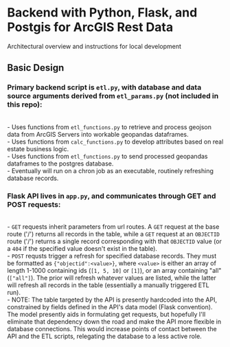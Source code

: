 # Backend with Python, Flask, and Postgis for ArcGIS Rest Data
Architectural overview and instructions for local development

## Basic Design
### Primary backend script is `etl.py`, with database and data source arguments derived from `etl_params.py` (not included in this repo):
 <br />   - Uses functions from `etl_functions.py` to retrieve and process geojson data from ArcGIS Servers into workable geopandas dataframes.
 <br />   - Uses functions from `calc_functions.py` to develop attributes based on real estate business logic.
 <br />   - Uses functions from `etl_functions.py` to send processed geopandas dataframes to the postgres database.
 <br />   - Eventually will run on a chron job as an executable, routinely refreshing database records.
 
 ### Flask API lives in `app.py`, and communicates through GET and POST requests:
 <br />   - `GET` requests inherit parameters from url routes. A `GET` request at the base route ('/') returns all records in the table, while a `GET` request at an `OBJECTID` route ('/<objectid value>') returns a single record corresponding with that `OBJECTID` value (or a `404` if the specified value doesn't exist in the table).
 <br />   - `POST` requsts trigger a refresh for specified database records. They must be formatted as `{"objectid":<value>}`, where `<value>` is either an array of length 1-1000 containing ids (`[1, 5, 10]` or `[1]`), or an array containing "all" (`["all"]`). The prior will refresh whatever values are listed, while the latter will refresh all records in the table (essentially a manually triggered ETL run).
 <br />   - NOTE: The table targeted by the API is presently hardcoded into the API, constrained by fields defined in the API's data model (Flask convention). The model presently aids in formulating get requests, but hopefully I'll eliminate that dependency down the road and make the API more flexible in database connections. This would increase points of contact between the API and the ETL scripts, relegating the database to a less active role.
